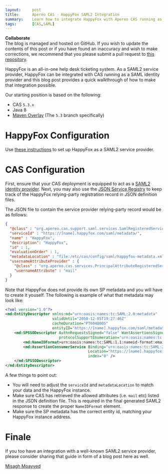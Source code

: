 ```yaml
---
layout:     post
title:      Apereo CAS - HappyFox SAML2 Integration
summary:    Learn how to integrate HappyFox with Apereo CAS running as a SAML2 identity provider.
tags:       [CAS,SAML]
---
```


<div class="alert alert-success">
  <strong>Collaborate</strong><br/>The blog is managed and hosted on GitHub. If you wish to update the contents of this post or if you have found an inaccuracy and wish to make corrections, we recommend that you please submit a pull request to <a href="https://github.com/apereo/apereo.github.io">this repository</a>.
</div>

HappyFox is an all-in-one help desk ticketing system. As a SAML2 service provider, HappyFox can be integrated with CAS running as a SAML identity provider and this blog post provides a quick walkthrough of how to make that integration possible.

Our starting position is based on the following:

- CAS `5.3.x`
- Java 8
- [Maven Overlay](https://github.com/apereo/cas-overlay-template) (The `5.3` branch specifically)

# HappyFox Configuration

Use [these instructions](https://support.happyfox.com/kb/article/515-using-saml-for-single-sign-on/) to set up HappyFox as a SAML2 service provider.

# CAS Configuration

First, ensure that your CAS deployment is equipped to act as a [SAML2 identity provider](https://apereo.github.io/cas/5.3.x/installation/Configuring-SAML2-Authentication.html). Next, you may also use the [JSON Service Registry](https://apereo.github.io/cas/5.3.x/installation/JSON-Service-Management.html) to keep track of the HappyFox relying-party registration record in JSON definition files.

The JSON file to contain the service provider relying-party record would be as follows:

```json
{
  "@class" : "org.apereo.cas.support.saml.services.SamlRegisteredService",
  "serviceId" : "https://[name].happyfox.com/saml/metadata/",
  "name" : "HappyFox",
  "description": "HappyFox",
  "id" : 1,
  "evaluationOrder" : 1,
  "metadataLocation" : "file:/etc/cas/config/saml/happyfox-metadata.xml",
  "usernameAttributeProvider" : {
    "@class" : "org.apereo.cas.services.PrincipalAttributeRegisteredServiceUsernameProvider",
    "usernameAttribute" : "mail"
  }
}
```

Note that HappyFox does not provide its own SP metadata and you will have to create it youself. The following is example of what that metadata may look like:

```xml
<?xml version="1.0"?>
<md:EntityDescriptor xmlns:md="urn:oasis:names:tc:SAML:2.0:metadata"
                     validUntil="2050-12-05T19:27:46Z"
                     cacheDuration="PT604800S"
                     entityID="https://[name].happyfox.com/saml/metadata/">
    <md:SPSSODescriptor AuthnRequestsSigned="false" WantAssertionsSigned="false"
                        protocolSupportEnumeration="urn:oasis:names:tc:SAML:2.0:protocol">
        <md:NameIDFormat>urn:oasis:names:tc:SAML:1.1:nameid-format:emailAddress</md:NameIDFormat>
        <md:AssertionConsumerService Binding="urn:oasis:names:tc:SAML:2.0:bindings:HTTP-POST"
                                     Location="https://[name].happyfox.com/saml/callback/"
                                     index="0" />
    </md:SPSSODescriptor>
</md:EntityDescriptor>
```

A few things to point out:

- You will need to adjust the `serviceId` and `metadataLocation` to match your data and the HappyFox instance.
- Make sure CAS has retrieved the allowed attributes (i.e. `mail` etc) listed in the JSON definition file. This is required in the final generated SAML2 response to create the proper `NameIDFormat` element.
- Make sure the SP metadata has the correct entity id, matching your HappyFox instance address.

# Finale

If you too have an integration with a well-known SAML2 service provider, please consider sharing that guide in form of a blog post here as well.

[Misagh Moayyed](https://fawnoos.com)

